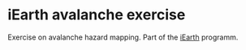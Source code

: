 # iEarth avalanche exercise
Exercise on avalanche hazard mapping. Part of the [iEarth](https://iearth.no/) programm.
